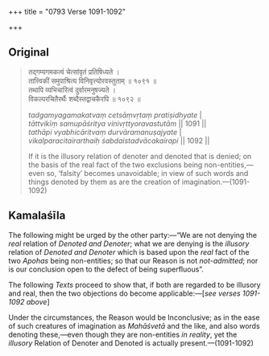 +++
title = "0793 Verse 1091-1092"

+++
## Original 
>
> तद्गम्यगमकत्वं चेत्सांवृतं प्रतिषिध्यते ।  
> तात्त्विकीं समुपाश्रित्य विनिवृत्त्योरवस्तुताम् ॥ १०९१ ॥  
> तथापि व्यभिचारित्वं दुर्वारमनुषज्यते ।  
> विकल्परचितैरर्थैः शब्दैस्तद्वाचकैरपि ॥ १०९२ ॥ 
>
> *tadgamyagamakatvaṃ cetsāṃvṛtaṃ pratiṣidhyate* \|  
> *tāttvikīṃ samupāśritya vinivṛttyoravastutām* \|\| 1091 \|\|  
> *tathāpi vyabhicāritvaṃ durvāramanuṣajyate* \|  
> *vikalparacitairarthaiḥ śabdaistadvācakairapi* \|\| 1092 \|\| 
>
> If it is the illusory relation of denoter and denoted that is denied; on the basis of the real fact of the two exclusions being non-entities,—even so, ‘falsity’ becomes unavoidable; in view of such words and things denoted by them as are the creation of imagination.—(1091-1092)



## Kamalaśīla

The following might be urged by the other party:—“We are not denying the *real* relation of *Denoted and Denoter*; what we are denying is the *illusory* relation of *Denoted and Denoter* which is based upon the *real* fact of the two *Apohas* being non-entities; so that our Reason is not *not*-*admitted*; nor is our conclusion open to the defect of being superfluous”.

The following *Texts* proceed to show that, if both are regarded to be illusory and real, then the two objections do become applicable:—[*see verses 1091-1092 above*]

Under the circumstances, the Reason would be Inconclusive; as in the ease of such creatures of imagination as *Mahāśvetā* and the like, and also words denoting these,—even though they are non-entities *in reality*, yet the *illusory* Relation of Denoter and Denoted is actually present.—(1091-1092)


